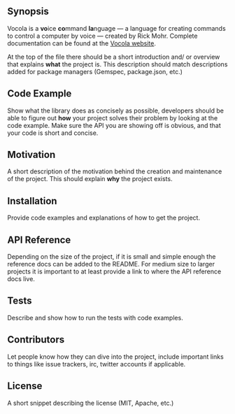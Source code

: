 ## Synopsis

Vocola is a **vo**ice **co**mmand **la**nguage &mdash; a
language for creating commands to control a computer by voice &mdash;
created by Rick Mohr.  Complete documentation can be found at the <a
href="http://vocola.net/">Vocola website</a>.


At the top of the file there should be a short introduction and/ or
overview that explains **what** the project is. This description should
match descriptions added for package managers (Gemspec, package.json,
etc.)

## Code Example

Show what the library does as concisely as possible, developers should
be able to figure out **how** your project solves their problem by
looking at the code example. Make sure the API you are showing off is
obvious, and that your code is short and concise.

## Motivation

A short description of the motivation behind the creation and
maintenance of the project. This should explain **why** the project
exists.

## Installation

Provide code examples and explanations of how to get the project.

## API Reference

Depending on the size of the project, if it is small and simple enough
the reference docs can be added to the README. For medium size to larger
projects it is important to at least provide a link to where the API
reference docs live.

## Tests

Describe and show how to run the tests with code examples.

## Contributors

Let people know how they can dive into the project, include important
links to things like issue trackers, irc, twitter accounts if
applicable.

## License

A short snippet describing the license (MIT, Apache, etc.)
